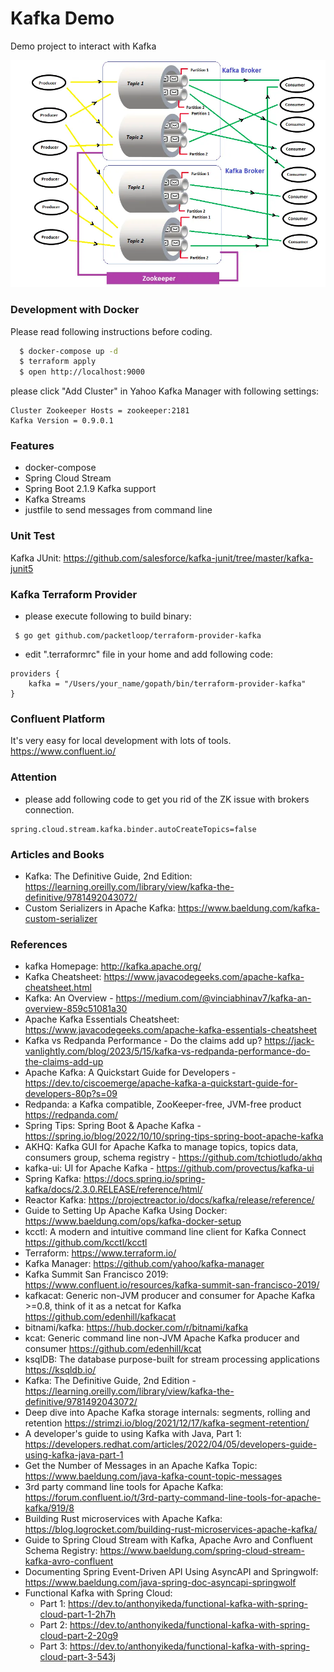 Kafka Demo
==========
Demo project to interact with Kafka

![Kafka Internal](kafka-internal.png)

### Development with Docker

Please read following instructions before coding.

```bash
  $ docker-compose up -d
  $ terraform apply
  $ open http://localhost:9000
```

please click "Add Cluster" in Yahoo Kafka Manager with following settings:

```
Cluster Zookeeper Hosts = zookeeper:2181
Kafka Version = 0.9.0.1
```

### Features

* docker-compose
* Spring Cloud Stream
* Spring Boot 2.1.9 Kafka support
* Kafka Streams
* justfile to send messages from command line

### Unit Test

Kafka JUnit: https://github.com/salesforce/kafka-junit/tree/master/kafka-junit5

### Kafka Terraform Provider

* please execute following to build binary:

```
 $ go get github.com/packetloop/terraform-provider-kafka
```

* edit ".terraformrc" file in your home and add following code:

```hcl
providers {
    kafka = "/Users/your_name/gopath/bin/terraform-provider-kafka"
}
```

### Confluent Platform

It's very easy for local development with lots of tools.  https://www.confluent.io/

### Attention

* please add following code to get you rid of the ZK issue with brokers connection.

```
spring.cloud.stream.kafka.binder.autoCreateTopics=false
```

### Articles and Books

* Kafka: The Definitive Guide, 2nd Edition: https://learning.oreilly.com/library/view/kafka-the-definitive/9781492043072/
* Custom Serializers in Apache Kafka: https://www.baeldung.com/kafka-custom-serializer

### References

* kafka Homepage:  http://kafka.apache.org/
* Kafka Cheatsheet: https://www.javacodegeeks.com/apache-kafka-cheatsheet.html
* Kafka: An Overview - https://medium.com/@vinciabhinav7/kafka-an-overview-859c51081a30
* Apache Kafka Essentials Cheatsheet: https://www.javacodegeeks.com/apache-kafka-essentials-cheatsheet
* Kafka vs Redpanda Performance - Do the claims add up? https://jack-vanlightly.com/blog/2023/5/15/kafka-vs-redpanda-performance-do-the-claims-add-up
* Apache Kafka: A Quickstart Guide for Developers - https://dev.to/ciscoemerge/apache-kafka-a-quickstart-guide-for-developers-80p?s=09
* Redpanda: a Kafka compatible, ZooKeeper-free, JVM-free product https://redpanda.com/
* Spring Tips: Spring Boot & Apache Kafka - https://spring.io/blog/2022/10/10/spring-tips-spring-boot-apache-kafka
* AKHQ: Kafka GUI for Apache Kafka to manage topics, topics data, consumers group, schema registry - https://github.com/tchiotludo/akhq
* kafka-ui: UI for Apache Kafka - https://github.com/provectus/kafka-ui
* Spring Kafka: https://docs.spring.io/spring-kafka/docs/2.3.0.RELEASE/reference/html/
* Reactor Kafka: https://projectreactor.io/docs/kafka/release/reference/
* Guide to Setting Up Apache Kafka Using Docker: https://www.baeldung.com/ops/kafka-docker-setup
* kcctl: A modern and intuitive command line client for Kafka Connect https://github.com/kcctl/kcctl
* Terraform: https://www.terraform.io/
* Kafka Manager: https://github.com/yahoo/kafka-manager
* Kafka Summit San Francisco 2019: https://www.confluent.io/resources/kafka-summit-san-francisco-2019/
* kafkacat: Generic non-JVM producer and consumer for Apache Kafka >=0.8, think of it as a netcat for Kafka https://github.com/edenhill/kafkacat
* bitnami/kafka: https://hub.docker.com/r/bitnami/kafka
* kcat: Generic command line non-JVM Apache Kafka producer and consumer https://github.com/edenhill/kcat
* ksqlDB: The database purpose-built for stream processing applications https://ksqldb.io/
* Kafka: The Definitive Guide, 2nd Edition - https://learning.oreilly.com/library/view/kafka-the-definitive/9781492043072/
* Deep dive into Apache Kafka storage internals: segments, rolling and retention https://strimzi.io/blog/2021/12/17/kafka-segment-retention/
* A developer's guide to using Kafka with Java, Part 1: https://developers.redhat.com/articles/2022/04/05/developers-guide-using-kafka-java-part-1
* Get the Number of Messages in an Apache Kafka Topic: https://www.baeldung.com/java-kafka-count-topic-messages
* 3rd party command line tools for Apache Kafka: https://forum.confluent.io/t/3rd-party-command-line-tools-for-apache-kafka/919/8
* Building Rust microservices with Apache Kafka: https://blog.logrocket.com/building-rust-microservices-apache-kafka/
* Guide to Spring Cloud Stream with Kafka, Apache Avro and Confluent Schema Registry: https://www.baeldung.com/spring-cloud-stream-kafka-avro-confluent
* Documenting Spring Event-Driven API Using AsyncAPI and Springwolf: https://www.baeldung.com/java-spring-doc-asyncapi-springwolf
* Functional Kafka with Spring Cloud:
   - Part 1:  https://dev.to/anthonyikeda/functional-kafka-with-spring-cloud-part-1-2h7h
   - Part 2:  https://dev.to/anthonyikeda/functional-kafka-with-spring-cloud-part-2-20g9
   - Part 3:  https://dev.to/anthonyikeda/functional-kafka-with-spring-cloud-part-3-543j

